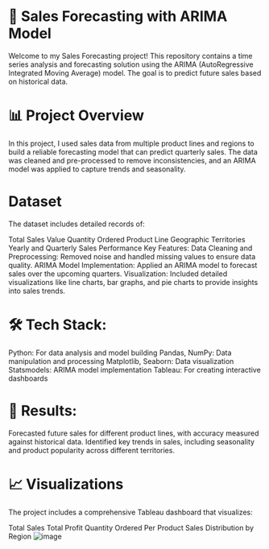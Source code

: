 # 🛒 Sales Forecasting with ARIMA Model
Welcome to my Sales Forecasting project! This repository contains a time series analysis and forecasting solution using the ARIMA (AutoRegressive Integrated Moving Average) model. The goal is to predict future sales based on historical data.


# 📊 Project Overview
In this project, I used sales data from multiple product lines and regions to build a reliable forecasting model that can predict quarterly sales. The data was cleaned and pre-processed to remove inconsistencies, and an ARIMA model was applied to capture trends and seasonality.

# Dataset
The dataset includes detailed records of:

Total Sales Value
Quantity Ordered
Product Line
Geographic Territories
Yearly and Quarterly Sales Performance
Key Features:
Data Cleaning and Preprocessing: Removed noise and handled missing values to ensure data quality.
ARIMA Model Implementation: Applied an ARIMA model to forecast sales over the upcoming quarters.
Visualization: Included detailed visualizations like line charts, bar graphs, and pie charts to provide insights into sales trends.

# 🛠️ Tech Stack:
Python: For data analysis and model building
Pandas, NumPy: Data manipulation and processing
Matplotlib, Seaborn: Data visualization
Statsmodels: ARIMA model implementation
Tableau: For creating interactive dashboards

# 🚀 Results:
Forecasted future sales for different product lines, with accuracy measured against historical data.
Identified key trends in sales, including seasonality and product popularity across different territories.
# 📈 Visualizations
The project includes a comprehensive Tableau  dashboard that visualizes:

Total Sales
Total Profit
Quantity Ordered Per Product
Sales Distribution by Region
![image](https://github.com/user-attachments/assets/af70ab6c-2d28-4385-a48f-0094b8458374)

